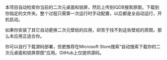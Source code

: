 本项目自动检索你当前的二次元桌面和锁屏，然后上传到IQDB搜索原图，下载到你指定的文件夹。整个过程只需第一次运行时手动配置，以后都是全自动运行，开机启动。

如果你安装了其它自动更换二次元壁纸的应用，却苦于找不到这些壁纸的原图，那么本应用正适合你。

你可以自行下载源码部署，但更推荐在Microsoft Store搜索“自动搜索下载你的二次元桌面和锁屏原图”应用。GitHub上仅提供源码。
